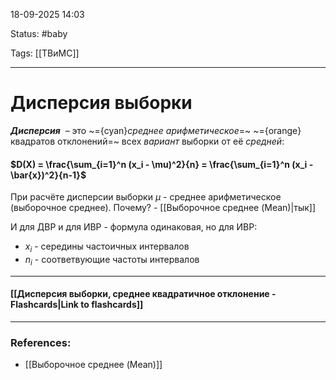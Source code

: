 
18-09-2025 14:03

Status: #baby

Tags: [[ТВиМС]]

---
# Дисперсия выборки

**_Дисперсия_**  – это ~={cyan}_среднее арифметическое_=~ ~={orange}квадратов отклонений=~ всех _вариант_ выборки от её _средней_:
#### $D(X) = \frac{\sum_{i=1}^n (x_i - \mu)^2}{n} = \frac{\sum_{i=1}^n (x_i - \bar{x})^2}{n-1}$

При расчёте дисперсии выборки $\mu$  - среднее арифметическое (выборочное среднее). Почему? - [[Выборочное среднее (Mean)|тык]]

И для ДВР и для ИВР - формула одинаковая, 
но для ИВР:
- $x_i$ -  середины частоичных интервалов
- $n_i$ - соответвующие частоты интервалов 



----
#### [[Дисперсия выборки, среднее квадратичное отклонение - Flashcards|Link to flashcards]]



---
### References:
- [[Выборочное среднее (Mean)]]

